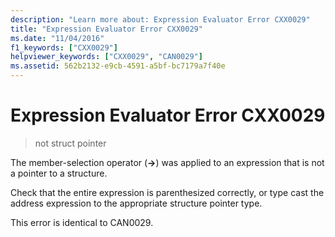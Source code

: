 ```yaml
---
description: "Learn more about: Expression Evaluator Error CXX0029"
title: "Expression Evaluator Error CXX0029"
ms.date: "11/04/2016"
f1_keywords: ["CXX0029"]
helpviewer_keywords: ["CXX0029", "CAN0029"]
ms.assetid: 562b2132-e9cb-4591-a5bf-bc7179a7f40e
---
```

# Expression Evaluator Error CXX0029

> not struct pointer

The member-selection operator (**->**) was applied to an expression that is not a pointer to a structure.

Check that the entire expression is parenthesized correctly, or type cast the address expression to the appropriate structure pointer type.

This error is identical to CAN0029.
